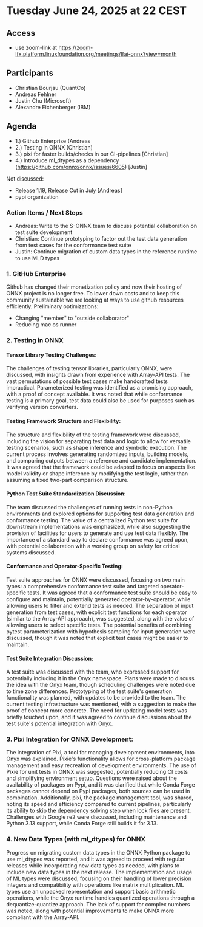 # Tuesday June 24, 2025 at 22 CEST

## Access
* use zoom-link at https://zoom-lfx.platform.linuxfoundation.org/meetings/lfai-onnx?view=month

## Participants
* Christian Bourjau (QuantCo)
* Andreas Fehlner
* Justin Chu (Microsoft)
* Alexandre Eichenberger (IBM)



## Agenda
* 1.) Github Enterprise (Andreas
* 2.) Testing in ONNX (Christian)
* 3.) pixi for faster builds/checks in our CI-pipelines [Christian]
* 4.) Introduce ml_dtypes as a dependency (https://github.com/onnx/onnx/issues/6605) [Justin]

Not discussed:
* Release 1.19, Release Cut in July [Andreas]
* pypi organization

### Action Items / Next Steps ###
* Andreas: Write to the S-ONNX team to discuss potential collaboration on test suite development
* Christian: Continue prototyping to factor out the test data generation from test cases for the conformance test suite
* Justin: Continue migration of custom data types in the reference runtime to use MLD types

### 1. GitHub Enterprise
Github has changed their monetization policy and now their hosting of ONNX project is no longer free. To lower down costs and to keep this community sustainable we are looking at ways to use github resources efficiently.
Preliminary optimizations:
* Changing "member" to "outside collaborator"
* Reducing mac os runner

### 2. Testing in ONNX ###

#### Tensor Library Testing Challenges: ####
The challenges of testing tensor libraries, particularly ONNX, were discussed, with insights drawn from experience with Array-API tests. The vast permutations of possible test cases make handcrafted tests impractical. Parameterized testing was identified as a promising approach, with a proof of concept available. It was noted that while conformance testing is a primary goal, test data could also be used for purposes such as verifying version converters.

#### Testing Framework Structure and Flexibility: ####
The structure and flexibility of the testing framework were discussed, including the vision for separating test data and logic to allow for versatile testing scenarios, such as shape inference and symbolic execution. The current process involves generating randomized inputs, building models, and comparing outputs between a reference and candidate implementation. It was agreed that the framework could be adapted to focus on aspects like model validity or shape inference by modifying the test logic, rather than assuming a fixed two-part comparison structure.

#### Python Test Suite Standardization Discussion: ####
The team discussed the challenges of running tests in non-Python environments and explored options for supporting test data generation and conformance testing. The value of a centralized Python test suite for downstream implementations was emphasized, while also suggesting the provision of facilities for users to generate and use test data flexibly. The importance of a standard way to declare conformance was agreed upon, with potential collaboration with a working group on safety for critical systems discussed.

#### Conformance and Operator-Specific Testing: ####
Test suite approaches for ONNX were discussed, focusing on two main types: a comprehensive conformance test suite and targeted operator-specific tests. It was agreed that a conformance test suite should be easy to configure and maintain, potentially generated operator-by-operator, while allowing users to filter and extend tests as needed. The separation of input generation from test cases, with explicit test functions for each operator (similar to the Array-API approach), was suggested, along with the value of allowing users to select specific tests. The potential benefits of combining pytest parameterization with hypothesis sampling for input generation were discussed, though it was noted that explicit test cases might be easier to maintain.

#### Test Suite Integration Discussion: ####
A test suite was discussed with the team, who expressed support for potentially including it in the Onyx namespace. Plans were made to discuss the idea with the Onyx team, though scheduling challenges were noted due to time zone differences. Prototyping of the test suite's generation functionality was planned, with updates to be provided to the team. The current testing infrastructure was mentioned, with a suggestion to make the proof of concept more concrete. The need for updating model tests was briefly touched upon, and it was agreed to continue discussions about the test suite's potential integration with Onyx.

### 3. Pixi Integration for ONNX Development: ###
The integration of Pixi, a tool for managing development environments, into Onyx was explained. Pixie's functionality allows for cross-platform package management and easy recreation of development environments. The use of Pixie for unit tests in ONNX was suggested, potentially reducing CI costs and simplifying environment setup. Questions were raised about the availability of packages on Pypi, and it was clarified that while Conda Forge packages cannot depend on Pypi packages, both sources can be used in combination. Additionally, pixi, the package management tool, was shared, noting its speed and efficiency compared to current pipelines, particularly its ability to skip the dependency solving step when lock files are present. Challenges with Google re2 were discussed, including maintenance and Python 3.13 support, while Conda Forge still builds it for 3.13. 

### 4. New Data Types (with ml_dtypes) for ONNX ###
Progress on migrating custom data types in the ONNX Python package to use ml_dtypes was reported, and it was agreed to proceed with regular releases while incorporating new data types as needed, with plans to include new data types in the next release. The implementation and usage of ML types were discussed, focusing on their handling of lower precision integers and compatibility with operations like matrix multiplication. ML types use an unpacked representation and support basic arithmetic operations, while the Onyx runtime handles quantized operations through a dequantize-quantize approach. The lack of support for complex numbers was noted, along with potential improvements to make ONNX more compliant with the Array-API.
